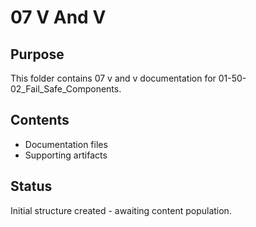 # 07 V And V

## Purpose
This folder contains 07 v and v documentation for 01-50-02_Fail_Safe_Components.

## Contents
- Documentation files
- Supporting artifacts

## Status
Initial structure created - awaiting content population.
